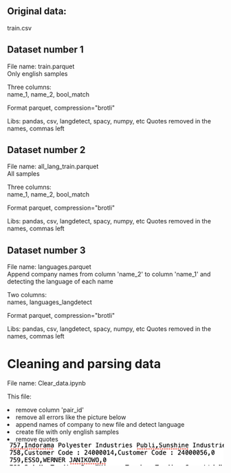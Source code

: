 ## Original data:  
train.csv

## Dataset number 1  
File name:  train.parquet
</br>Only english samples

Three columns:  
name_1, name_2, bool_match

Format parquet, compression="brotli"

Libs: pandas, csv, langdetect, spacy, numpy, etc
Quotes removed in the names, commas left


## Dataset number 2 
File name:  all_lang_train.parquet
</br>All samples

Three columns:  
name_1, name_2, bool_match

Format parquet, compression="brotli"

Libs: pandas, csv, langdetect, spacy, numpy, etc
Quotes removed in the names, commas left

## Dataset number 3
File name:  languages.parquet
</br>Append company names from column 'name_2' to column 'name_1' and detecting the language of each name

Two columns:  
names, languages_langdetect

Format parquet, compression="brotli"

Libs: pandas, csv, langdetect, spacy, numpy, etc
Quotes removed in the names, commas left

# Сleaning and parsing data
File name: Clear_data.ipynb

This file:
<li>remove column 'pair_id'</li>
<li>remove all errors like the picture below</li>
<li>append names of company to new file and detect language</li>
<li>create file with only english samples</li>
<li>remove quotes</li>
<center>
<img src="errors.png" alt="Remove Custom Code errors"></center>
